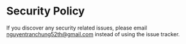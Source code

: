 # Security Policy

If you discover any security related issues, please email nguyentranchung52th@gmail.com instead of using the issue tracker.
